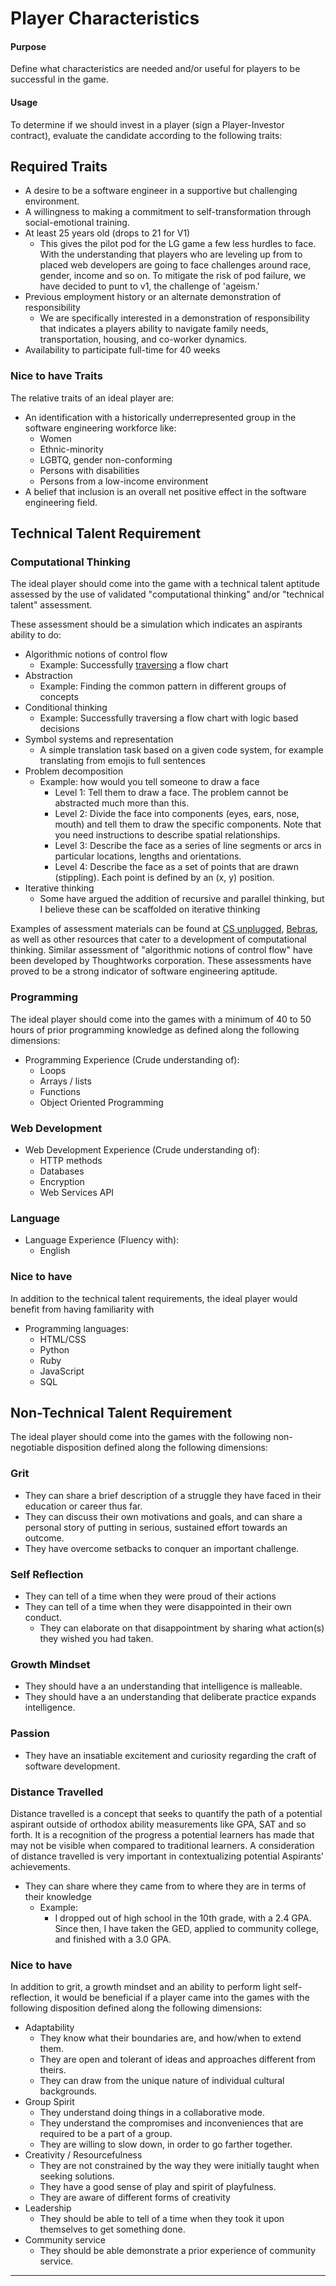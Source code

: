 # Player Characteristics

#### Purpose
Define what characteristics are needed and/or useful for players to be successful in the game.

#### Usage
To determine if we should invest in a player (sign a Player-Investor contract), evaluate the candidate according to the following traits:

## Required Traits

- A desire to be a software engineer in a supportive but challenging environment.
- A willingness to making a commitment to self-transformation through social-emotional training.
- At least 25 years old (drops to 21 for V1)
  - This gives the pilot pod for the LG game a few less hurdles to face. With the understanding that players who are leveling up from to placed web developers are going to face challenges around race, gender, income and so on. To mitigate the risk of pod failure, we have decided to punt to v1, the challenge of 'ageism.'
- Previous employment history or an alternate demonstration of responsibility
  - We are specifically interested in a demonstration of responsibility that indicates a players ability to navigate family needs, transportation, housing, and co-worker dynamics.
- Availability to participate full-time for 40 weeks

### Nice to have Traits

The relative traits of an ideal player are:
- An identification with a historically underrepresented group in the software engineering workforce like:
  - Women
  - Ethnic-minority
  - LGBTQ, gender non-conforming
  - Persons with disabilities
  - Persons from a low-income environment
- A belief that inclusion is an overall net positive effect in the software engineering field.

## Technical Talent Requirement

### Computational Thinking
The ideal player should come into the game with a technical talent aptitude assessed by the use of validated "computational thinking" and/or "technical talent" assessment.

These assessment should be a simulation which indicates an aspirants ability to do:
- Algorithmic notions of control flow
  - Example: Successfully [traversing](https://www.dropbox.com/s/cqddqb3mbad04pk/thoughtWorks%20006.jpg?dl=0) a flow chart
- Abstraction
  - Example: Finding the common pattern in different groups of concepts
- Conditional thinking
  - Example: Successfully traversing a flow chart with logic based decisions
- Symbol systems and representation
  - A simple translation task based on a given code system, for example translating from emojis to full sentences
- Problem decomposition
  - Example: how would you tell someone to draw a face
    - Level 1: Tell them to draw a face. The problem cannot be abstracted much more than this.
    - Level 2: Divide the face into components (eyes, ears, nose, mouth) and tell them to draw the specific components. Note that you need instructions to describe spatial relationships.
    - Level 3: Describe the face as a series of line segments or arcs in particular locations, lengths and orientations.
    - Level 4: Describe the face as a set of points that are drawn (stippling). Each point is defined by an (x, y) position.
- Iterative thinking
  - Some have argued the addition of recursive and parallel thinking, but I believe these can be scaffolded on iterative thinking


Examples of assessment materials can be found at [CS unplugged](http://csunplugged.org/), [Bebras](http://www.bebraschallenge.org/), as well as other resources that cater to a development of computational thinking. Similar assessment of "algorithmic notions of control flow" have been developed by Thoughtworks corporation. These assessments have proved to be a strong indicator of software engineering aptitude.

### Programming
The ideal player should come into the games with a minimum of 40 to 50 hours of prior programming knowledge as defined along the following dimensions:
- Programming Experience (Crude understanding of):
  - Loops
  - Arrays / lists
  - Functions
  - Object Oriented Programming

### Web Development
- Web Development Experience (Crude understanding of):
  - HTTP methods
  - Databases
  - Encryption
  - Web Services API

### Language
- Language Experience (Fluency with):
  - English


### Nice to have

In addition to the technical talent requirements, the ideal player would benefit from having familiarity with

  - Programming languages:
    - HTML/CSS
    - Python
    - Ruby
    - JavaScript
    - SQL


## Non-Technical Talent Requirement
The ideal player should come into the games with the following non-negotiable disposition defined along the following dimensions:

### Grit
  - They can share a brief description of a struggle they have faced in their education or career thus far.
  - They can discuss their own motivations and goals, and can share a personal story of putting in serious, sustained effort towards an outcome.
  - They have overcome setbacks to conquer an important challenge.

### Self Reflection
  - They can tell of a time when they were proud of their actions
  - They can tell of a time when they were disappointed in their own conduct.
    - They can elaborate on that disappointment by sharing what action(s) they wished you had taken.

### Growth Mindset
  - They should have a an understanding that intelligence is malleable.
  - They should have a an understanding that deliberate practice expands intelligence.

### Passion
  - They have an insatiable excitement and curiosity regarding the craft of software development.

### Distance Travelled
Distance travelled is a concept that seeks to quantify the path of a potential aspirant outside of orthodox ability measurements like GPA, SAT and so forth. It is a recognition of the progress a potential learners has made that may not be visible when compared to traditional learners. A consideration of distance travelled is very important in contextualizing potential Aspirants’ achievements.
  - They can share where they came from to where they are in terms of their knowledge
    - Example:
      - I dropped out of high school in the 10th grade, with a 2.4 GPA. Since then, I have taken the GED, applied to community college, and finished with a 3.0 GPA.

### Nice to have

In addition to grit, a growth mindset and an ability to perform light self-reflection, it would be beneficial if a player came into the games with the following disposition defined along the following dimensions:

- Adaptability
  - They know what their boundaries are, and how/when to extend them.
  - They are open and tolerant of ideas and approaches different from theirs.
  - They can draw from the unique nature of individual cultural backgrounds.
- Group Spirit
  - They understand doing things in a collaborative mode.
  - They understand the compromises and inconveniences that are required to be a part of a group.
  - They are willing to slow down, in order to go farther together.
- Creativity / Resourcefulness
  - They are not constrained by the way they were initially taught when seeking solutions.
  - They have a good sense of play and spirit of playfulness.
  - They are aware of different forms of creativity
- Leadership
  - They should be able to tell of a time when they took it upon themselves to get something done.
- Community service
  - They should be able demonstrate a prior experience of community service.

---

[^1]: Distance travelled is a concept that seeks to quantify the path of a potential aspirant outside of orthodox ability measurements like GPA, SAT and so forth. It is a recognition of the progress a potential learners has made that may not be visible when compared to traditional learners. A consideration of distance travelled is very important in contextualizing potential Aspirants’ achievements.

